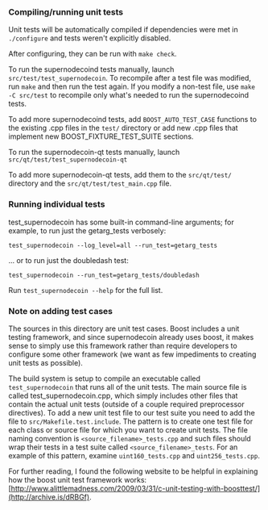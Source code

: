### Compiling/running unit tests

Unit tests will be automatically compiled if dependencies were met in `./configure`
and tests weren't explicitly disabled.

After configuring, they can be run with `make check`.

To run the supernodecoind tests manually, launch `src/test/test_supernodecoin`. To recompile
after a test file was modified, run `make` and then run the test again. If you
modify a non-test file, use `make -C src/test` to recompile only what's needed
to run the supernodecoind tests.

To add more supernodecoind tests, add `BOOST_AUTO_TEST_CASE` functions to the existing
.cpp files in the `test/` directory or add new .cpp files that
implement new BOOST_FIXTURE_TEST_SUITE sections.

To run the supernodecoin-qt tests manually, launch `src/qt/test/test_supernodecoin-qt`

To add more supernodecoin-qt tests, add them to the `src/qt/test/` directory and
the `src/qt/test/test_main.cpp` file.

### Running individual tests

test_supernodecoin has some built-in command-line arguments; for
example, to run just the getarg_tests verbosely:

    test_supernodecoin --log_level=all --run_test=getarg_tests

... or to run just the doubledash test:

    test_supernodecoin --run_test=getarg_tests/doubledash

Run `test_supernodecoin --help` for the full list.

### Note on adding test cases

The sources in this directory are unit test cases.  Boost includes a
unit testing framework, and since supernodecoin already uses boost, it makes
sense to simply use this framework rather than require developers to
configure some other framework (we want as few impediments to creating
unit tests as possible).

The build system is setup to compile an executable called `test_supernodecoin`
that runs all of the unit tests.  The main source file is called
test_supernodecoin.cpp, which simply includes other files that contain the
actual unit tests (outside of a couple required preprocessor
directives). To add a new unit test file to our test suite you need
to add the file to `src/Makefile.test.include`. The pattern is to
create one test file for each class or source file for which you want
to create unit tests.  The file naming convention is
`<source_filename>_tests.cpp` and such files should wrap their tests
in a test suite called `<source_filename>_tests`.  For an example of
this pattern, examine `uint160_tests.cpp` and `uint256_tests.cpp`.

For further reading, I found the following website to be helpful in
explaining how the boost unit test framework works:
[http://www.alittlemadness.com/2009/03/31/c-unit-testing-with-boosttest/](http://archive.is/dRBGf).
